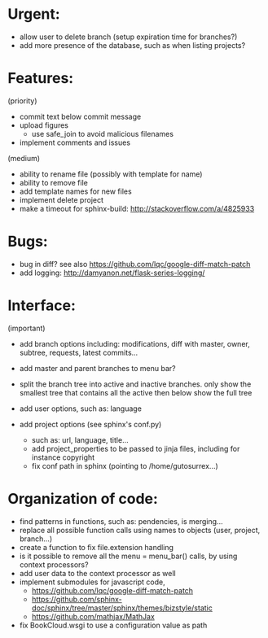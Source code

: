 # Urgent:

  - allow user to delete branch (setup expiration time for branches?)
  - add more presence of the database, such as when listing projects?

# Features:

  (priority)
  - commit text below commit message
  - upload figures
    - use safe_join to avoid malicious filenames
  - implement comments and issues

  (medium)
  - ability to rename file (possibly with template for name)
  - ability to remove file
  - add template names for new files
  - implement delete project
  - make a timeout for sphinx-build: http://stackoverflow.com/a/4825933

# Bugs:

  - bug in diff? see also https://github.com/lqc/google-diff-match-patch
  - add logging: http://damyanon.net/flask-series-logging/

# Interface:

  (important)
  - add branch options including:
    modifications, diff with master, owner, subtree, requests, latest commits...

  - add master and parent branches to menu bar?
  - split the branch tree into active and inactive branches.
    only show the smallest tree that contains all the active
    then below show the full tree

  - add user options, such as: language
  - add project options  (see sphinx's conf.py)
    - such as: url, language, title...
    - add project_properties to be passed to jinja files, including for instance copyright
    - fix conf path in sphinx (pointing to /home/gutosurrex...)

# Organization of code:

  - find patterns in functions, such as: pendencies, is merging...
  - replace all possible function calls using names to objects (user, project, branch...)
  - create a function to fix file.extension handling
  - is it possible to remove all the menu = menu_bar() calls, by using context processors?
  - add user data to the context processor as well
  - implement submodules for javascript code,
    - https://github.com/lqc/google-diff-match-patch
    - https://github.com/sphinx-doc/sphinx/tree/master/sphinx/themes/bizstyle/static
    - https://github.com/mathjax/MathJax
  - fix BookCloud.wsgi to use a configuration value as path




